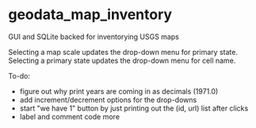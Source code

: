 # geodata_map_inventory
GUI and SQLite backed for inventorying USGS maps

Selecting a map scale updates the drop-down menu for primary state. Selecting a 
primary state updates the drop-down menu for cell name.  

To-do:
- figure out why print years are coming in as decimals (1971.0)
- add increment/decrement options for the drop-downs
- start "we have 1" button by just printing out the (id, url) list after clicks
- label and comment code more